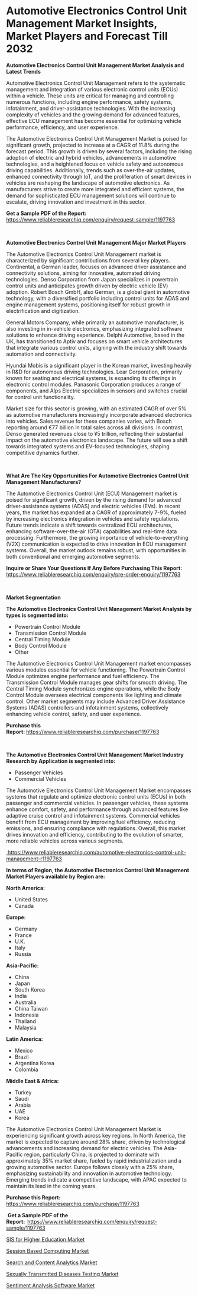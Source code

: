 <p><h1>Automotive Electronics Control Unit Management Market Insights, Market Players and Forecast Till 2032</h1></p><p><strong>Automotive Electronics Control Unit Management Market Analysis and Latest Trends</strong></p>
<p><p>Automotive Electronics Control Unit Management refers to the systematic management and integration of various electronic control units (ECUs) within a vehicle. These units are critical for managing and controlling numerous functions, including engine performance, safety systems, infotainment, and driver-assistance technologies. With the increasing complexity of vehicles and the growing demand for advanced features, effective ECU management has become essential for optimizing vehicle performance, efficiency, and user experience.</p><p>The Automotive Electronics Control Unit Management Market is poised for significant growth, projected to increase at a CAGR of 11.8% during the forecast period. This growth is driven by several factors, including the rising adoption of electric and hybrid vehicles, advancements in automotive technologies, and a heightened focus on vehicle safety and autonomous driving capabilities. Additionally, trends such as over-the-air updates, enhanced connectivity through IoT, and the proliferation of smart devices in vehicles are reshaping the landscape of automotive electronics. As manufacturers strive to create more integrated and efficient systems, the demand for sophisticated ECU management solutions will continue to escalate, driving innovation and investment in this sector.</p></p>
<p><strong>Get a Sample PDF of the Report:&nbsp;</strong> <a href="https://www.reliableresearchiq.com/enquiry/request-sample/1197763?utm_campaign=2282&utm_medium=2&utm_source=Github&utm_content=ia&utm_term=11032025&utm_id=automotive-electronics-control-unit-management">https://www.reliableresearchiq.com/enquiry/request-sample/1197763</a></p>
<p>&nbsp;</p>
<p><strong>Automotive Electronics Control Unit Management Major Market Players</strong></p>
<p><p>The Automotive Electronics Control Unit Management market is characterized by significant contributions from several key players. Continental, a German leader, focuses on advanced driver assistance and connectivity solutions, aiming for innovative, automated driving technologies. Denso Corporation from Japan specializes in powertrain control units and anticipates growth driven by electric vehicle (EV) adoption. Robert Bosch GmbH, also German, is a global giant in automotive technology, with a diversified portfolio including control units for ADAS and engine management systems, positioning itself for robust growth in electrification and digitization.</p><p>General Motors Company, while primarily an automotive manufacturer, is also investing in in-vehicle electronics, emphasizing integrated software solutions to enhance driving experience. Delphi Automotive, based in the UK, has transitioned to Aptiv and focuses on smart vehicle architectures that integrate various control units, aligning with the industry shift towards automation and connectivity.</p><p>Hyundai Mobis is a significant player in the Korean market, investing heavily in R&D for autonomous driving technologies. Lear Corporation, primarily known for seating and electrical systems, is expanding its offerings in electronic control modules. Panasonic Corporation produces a range of components, and Alps Electric specializes in sensors and switches crucial for control unit functionality.</p><p>Market size for this sector is growing, with an estimated CAGR of over 5% as automotive manufacturers increasingly incorporate advanced electronics into vehicles. Sales revenue for these companies varies, with Bosch reporting around €77 billion in total sales across all divisions. In contrast, Denso generated revenues close to ¥5 trillion, reflecting their substantial impact on the automotive electronics landscape. The future will see a shift towards integrated systems and EV-focused technologies, shaping competitive dynamics further.</p></p>
<p>&nbsp;</p>
<p><strong>What Are The Key Opportunities For Automotive Electronics Control Unit Management Manufacturers?</strong></p>
<p><p>The Automotive Electronics Control Unit (ECU) Management market is poised for significant growth, driven by the rising demand for advanced driver-assistance systems (ADAS) and electric vehicles (EVs). In recent years, the market has expanded at a CAGR of approximately 7-9%, fueled by increasing electronics integration in vehicles and safety regulations. Future trends indicate a shift towards centralized ECU architectures, enhancing software-over-the-air (OTA) capabilities and real-time data processing. Furthermore, the growing importance of vehicle-to-everything (V2X) communication is expected to drive innovation in ECU management systems. Overall, the market outlook remains robust, with opportunities in both conventional and emerging automotive segments.</p></p>
<p><strong>Inquire or Share Your Questions If Any Before Purchasing This Report:</strong> <a href="https://www.reliableresearchiq.com/enquiry/pre-order-enquiry/1197763?utm_campaign=2282&utm_medium=2&utm_source=Github&utm_content=ia&utm_term=11032025&utm_id=automotive-electronics-control-unit-management">https://www.reliableresearchiq.com/enquiry/pre-order-enquiry/1197763</a></p>
<p>&nbsp;</p>
<p><strong>Market Segmentation</strong></p>
<p><strong>The Automotive Electronics Control Unit Management Market Analysis by types is segmented into:</strong></p>
<p><ul><li>Powertrain Control Module</li><li>Transmission Control Module</li><li>Central Timing Module</li><li>Body Control Module</li><li>Other</li></ul></p>
<p><p>The Automotive Electronics Control Unit Management market encompasses various modules essential for vehicle functioning. The Powertrain Control Module optimizes engine performance and fuel efficiency. The Transmission Control Module manages gear shifts for smooth driving. The Central Timing Module synchronizes engine operations, while the Body Control Module oversees electrical components like lighting and climate control. Other market segments may include Advanced Driver Assistance Systems (ADAS) controllers and infotainment systems, collectively enhancing vehicle control, safety, and user experience.</p></p>
<p><strong>Purchase this Report:&nbsp;</strong><a href="https://www.reliableresearchiq.com/purchase/1197763?utm_campaign=2282&utm_medium=2&utm_source=Github&utm_content=ia&utm_term=11032025&utm_id=automotive-electronics-control-unit-management">https://www.reliableresearchiq.com/purchase/1197763</a></p>
<p>&nbsp;</p>
<p><strong>The Automotive Electronics Control Unit Management Market Industry Research by Application is segmented into:</strong></p>
<p><ul><li>Passenger Vehicles</li><li>Commercial Vehicles</li></ul></p>
<p><p>The Automotive Electronics Control Unit Management Market encompasses systems that regulate and optimize electronic control units (ECUs) in both passenger and commercial vehicles. In passenger vehicles, these systems enhance comfort, safety, and performance through advanced features like adaptive cruise control and infotainment systems. Commercial vehicles benefit from ECU management by improving fuel efficiency, reducing emissions, and ensuring compliance with regulations. Overall, this market drives innovation and efficiency, contributing to the evolution of smarter, more reliable vehicles across various segments.</p></p>
<p><a href="https://www.reliableresearchiq.com/automotive-electronics-control-unit-management-r1197763?utm_campaign=2282&utm_medium=2&utm_source=Github&utm_content=ia&utm_term=11032025&utm_id=automotive-electronics-control-unit-management">&nbsp;https://www.reliableresearchiq.com/automotive-electronics-control-unit-management-r1197763</a></p>
<p><strong>In terms of Region, the Automotive Electronics Control Unit Management Market Players available by Region are:</strong></p>
<p>
    <p> <strong> North America: </strong>
        <ul>
            <li>United States</li>
            <li>Canada</li>
        </ul>
        </p> 
    <p> <strong> Europe: </strong>
        <ul>
            <li>Germany</li>
            <li>France</li>
            <li>U.K.</li>
            <li>Italy</li>
            <li>Russia</li>
        </ul>
        </p> 
    <p> <strong> Asia-Pacific: </strong>
        <ul>
            <li>China</li>
            <li>Japan</li>
            <li>South Korea</li>
            <li>India</li>
            <li>Australia</li>
            <li>China Taiwan</li>
            <li>Indonesia</li>
            <li>Thailand</li>
            <li>Malaysia</li>
        </ul>
        </p> 
    <p> <strong> Latin America: </strong>
        <ul>
            <li>Mexico</li>
            <li>Brazil</li>
            <li>Argentina Korea</li>
            <li>Colombia</li>
        </ul>
        </p> 
    <p> <strong> Middle East & Africa: </strong>
        <ul>
            <li>Turkey</li>
            <li>Saudi</li>
            <li>Arabia</li>
            <li>UAE</li>
            <li>Korea</li>
        </ul>
    </p>
    </p>
<p><p>The Automotive Electronics Control Unit Management Market is experiencing significant growth across key regions. In North America, the market is expected to capture around 28% share, driven by technological advancements and increasing demand for electric vehicles. The Asia-Pacific region, particularly China, is projected to dominate with approximately 35% market share, fueled by rapid industrialization and a growing automotive sector. Europe follows closely with a 25% share, emphasizing sustainability and innovation in automotive technology. Emerging trends indicate a competitive landscape, with APAC expected to maintain its lead in the coming years.</p></p>
<p><strong>Purchase this Report: </strong><a href="https://www.reliableresearchiq.com/purchase/1197763?utm_campaign=2282&utm_medium=2&utm_source=Github&utm_content=ia&utm_term=11032025&utm_id=automotive-electronics-control-unit-management">https://www.reliableresearchiq.com/purchase/1197763</a></p>
<p>&nbsp;<strong>Get a Sample PDF of the Report:&nbsp;&nbsp;</strong><a href="https://www.reliableresearchiq.com/enquiry/request-sample/1197763?utm_campaign=2282&utm_medium=2&utm_source=Github&utm_content=ia&utm_term=11032025&utm_id=automotive-electronics-control-unit-management">https://www.reliableresearchiq.com/enquiry/request-sample/1197763</a></p>
<p><strong></strong></p>
<p><p><a href="https://github.com/thapabylers2/Market-Research-Report-List-1/blob/main/sis-for-higher-education-market.md?utm_campaign=2282&utm_medium=2&utm_source=Github&utm_content=ia&utm_term=11032025&utm_id=automotive-electronics-control-unit-management">SIS for Higher Education Market</a></p><p><a href="https://github.com/spehnluenaru/Market-Research-Report-List-1/blob/main/session-based-computing-market.md?utm_campaign=2282&utm_medium=2&utm_source=Github&utm_content=ia&utm_term=11032025&utm_id=automotive-electronics-control-unit-management">Session Based Computing Market</a></p><p><a href="https://github.com/alefermeivys/Market-Research-Report-List-1/blob/main/search-and-content-analytics-market.md?utm_campaign=2282&utm_medium=2&utm_source=Github&utm_content=ia&utm_term=11032025&utm_id=automotive-electronics-control-unit-management">Search and Content Analytics Market</a></p><p><a href="https://github.com/ryantindyaiz/Market-Research-Report-List-1/blob/main/sexually-transmitted-diseases-testing-market.md?utm_campaign=2282&utm_medium=2&utm_source=Github&utm_content=ia&utm_term=11032025&utm_id=automotive-electronics-control-unit-management">Sexually Transmitted Diseases Testing Market</a></p><p><a href="https://github.com/kluviabolofo/Market-Research-Report-List-1/blob/main/sentiment-analysis-software-market.md?utm_campaign=2282&utm_medium=2&utm_source=Github&utm_content=ia&utm_term=11032025&utm_id=automotive-electronics-control-unit-management">Sentiment Analysis Software Market</a></p></p>